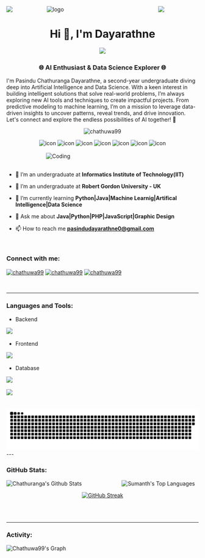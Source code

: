 ![logo](https://raw.githubusercontent.com/supuna97/supuna97/main/Profile.png)
<img align="left" src="https://user-images.githubusercontent.com/65187002/144930161-2f783401-8d27-4fdf-a2f7-cc0ba32f1f1f.gif" width="21%" style="display:inline;"><img align="right" src="https://user-images.githubusercontent.com/65187002/144930161-2f783401-8d27-4fdf-a2f7-cc0ba32f1f1f.gif" width="21%" style="display:inline;">

<h1 align="center">Hi 👋, I'm  Dayarathne</h1>

<p align="center">
	<a href="https://github.com/Bouaskaoun">
		<img src="https://readme-typing-svg.herokuapp.com/?lines=Shopify+Expert;Frontend+Developer;React%20|%20Gatsby%20|%20Next+Enthusiast;DL%20|%20AI%20|%20ML%20Applications;Always%20developing%20my%20skills&center=true&width=380&height=45">
	</a>
</p>

<h3 align="center">🌐 AI Enthusiast & Data Science Explorer 🌐 </h3>

<p align="left">I'm Pasindu Chathuranga Dayarathne, a second-year undergraduate diving deep into Artificial Intelligence and Data Science. With a keen interest in building intelligent solutions that solve real-world problems, I’m always exploring new AI tools and techniques to create impactful projects. From predictive modeling to machine learning, I’m on a mission to leverage data-driven insights to uncover patterns, reveal trends, and drive innovation. Let's connect and explore the endless possibilities of AI together! 🚀</p>
<p align="center"> 
 <img src="https://komarev.com/ghpvc/?username=Chathuwa99&label=Profile%20views&color=0e75b6&style=flat" alt="chathuwa99" /> 
</p>

<div align="center">
  <img src="https://techstack-generator.vercel.app/java-icon.svg" alt="icon" width="50" height="50" />
  <img src="https://techstack-generator.vercel.app/python-icon.svg" alt="icon" width="50" height="50" />
  <img src="https://techstack-generator.vercel.app/ts-icon.svg" alt="icon" width="50" height="50" />
  <img src="https://techstack-generator.vercel.app/js-icon.svg" alt="icon" width="50" height="50" />
  <img src="https://techstack-generator.vercel.app/react-icon.svg" alt="icon" width="50" height="50" />
  <img src="https://techstack-generator.vercel.app/mysql-icon.svg" alt="icon" width="50" height="50" />
  <img src="https://techstack-generator.vercel.app/github-icon.svg" alt="icon" width="50" height="50" />
</div>

<br>

<img align="right" alt="Coding" width="400" src="https://user-images.githubusercontent.com/74038190/229223263-cf2e4b07-2615-4f87-9c38-e37600f8381a.gif">
<br><br>

- 🔭 I’m an undergraduate at **Informatics Institute of Technology(IIT)**
  
- 🔭 I’m an undergraduate at **Robert Gordon University - UK**

- 🌱 I’m currently learning **Python|Java|Machine Learnig|Artifical Intelligence|Data Science**

- 💬 Ask me about **Java|Python|PHP|JavaScript|Graphic Design**

- 📫 How to reach me **pasindudayarathne0@gmail.com**

<br>
<h3 align="left">Connect with me:</h3>
<p align="left">
<a href="https://linkedin.com/in/chathuranga-dayarathne-16b478292" target="blank"><img align="center" src="https://raw.githubusercontent.com/rahuldkjain/github-profile-readme-generator/master/src/images/icons/Social/linked-in-alt.svg" alt="chathuwa99" height="30" width="40" /></a>
<a href="https://fb.com/Chathuranga Dayarathne" target="blank"><img align="center" src="https://raw.githubusercontent.com/rahuldkjain/github-profile-readme-generator/master/src/images/icons/Social/facebook.svg" alt="chathuwa99" height="30" width="40" /></a>
<a href="https://instagram.com/__chathu_a" target="blank"><img align="center" src="https://raw.githubusercontent.com/rahuldkjain/github-profile-readme-generator/master/src/images/icons/Social/instagram.svg" alt="chathuwa99" height="30" width="40" /></a>

</p>
<br>

---

<h3 align="left">Languages and Tools:</h3>

- Backend
<p align="left">
  <a href="https://skillicons.dev">
    <img src="https://skillicons.dev/icons?i=php,java,nodejs,py" />
  </a>
</p>

- Frontend
<p align="left">
  <a href="https://skillicons.dev">
    <img src="https://skillicons.dev/icons?i=ts,js,react" />
  </a>
</p>

- Database
<p align="left">
  <a href="https://skillicons.dev">
    <img src="https://skillicons.dev/icons?i=mongodb,mysql" />
  </a>
</p>



<p align="left">
  <a href="https://skillicons.dev">
    <img src="https://skillicons.dev/icons?i=git,github,figma,vscode,linux,illustrator,photoshop" />
  </a>
</p>


<br/>


 <div>
  <img src="https://github.com/Pepyn0/Pepyn0/raw/output/github-contribution-grid-snake.svg" alt="snake"></center>
</div>
 ---
<h3 align="left">GitHub Stats:</h3>

<img align="left" src="https://github-readme-stats.sumanth-talluri.vercel.app/api?username=Chathuwa99&show_icons=true&title_color=fff&icon_color=79ff97&text_color=efefef&bg_color=24292e" alt="Chathuranga's Github Stats" width="60%">
  
<img src="https://github-readme-stats.sumanth-talluri.vercel.app/api/top-langs/?username=Chathuwa99&show_icons=true&hide_border=true&theme=radical" width="37%" alt="Sumanth's Top Languages">


<div align="center">
 


[![GitHub Streak](https://streak-stats.demolab.com/?user=Chathuwa99&theme=midnight-purple)](https://git.io/streak-stats)

</div>

<br><br>

---

<h3 align="left">Activity:</h3>

![Chathuwa99's Graph](https://github-readme-activity-graph.vercel.app/graph?username=Chathuwa99&custom_title=Chathuwa99's%20GitHub%20Activity%20Graph&bg_color=141321&color=ffffff&line=4e00c2&point=ffffff&hide_border=true)
